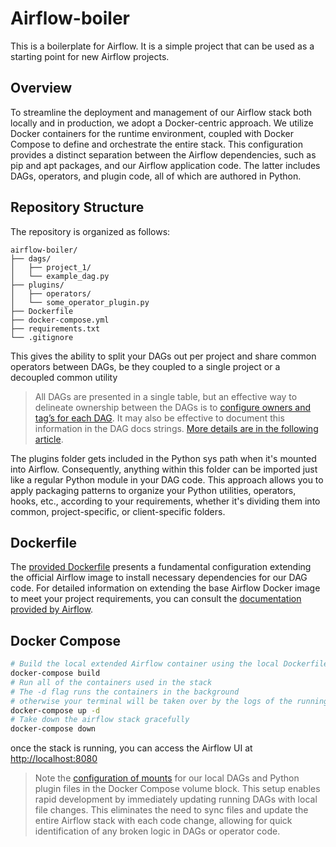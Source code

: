 # Airflow-boiler

This is a boilerplate for Airflow. It is a simple project that can be used as a starting point for new Airflow projects.

## Overview
To streamline the deployment and management of our Airflow stack both locally and in production, we adopt a Docker-centric approach. We utilize Docker containers for the runtime environment, coupled with Docker Compose to define and orchestrate the entire stack. This configuration provides a distinct separation between the Airflow dependencies, such as pip and apt packages, and our Airflow application code. The latter includes DAGs, operators, and plugin code, all of which are authored in Python.

## Repository Structure
The repository is organized as follows:

```
airflow-boiler/
├── dags/
│   ├── project_1/
│   └── example_dag.py
├── plugins/
│   ├── operators/
│   └── some_operator_plugin.py
├── Dockerfile
├── docker-compose.yml
├── requirements.txt
└── .gitignore
```
This gives the ability to split your DAGs out per project and share common operators between DAGs, be they coupled to a single project or a decoupled common utility

> All DAGs are presented in a single table, but an effective way to delineate ownership between the DAGs is to [configure owners and tag’s for each DAG](https://github.com/TNAucoin/airflow_boiler/blob/604e19972eb8c5da0a7b8aed87e3f7444c25d966/dags/test_dag/test_dag.py#L15). It may also be effective to document this information in the DAG docs strings. [More details are in the following article](https://levelup.gitconnected.com/airflow-dag-and-task-markdown-docs-2c00c72152b4).

The plugins folder gets included in the Python sys path when it's mounted into Airflow. Consequently, anything within this folder can be imported just like a regular Python module in your DAG code. This approach allows you to apply packaging patterns to organize your Python utilities, operators, hooks, etc., according to your requirements, whether it's dividing them into common, project-specific, or client-specific folders.

## Dockerfile

The [provided Dockerfile](https://github.com/TNAucoin/airflow_boiler/blob/604e19972eb8c5da0a7b8aed87e3f7444c25d966/Dockerfile#L1) presents a fundamental configuration extending the official Airflow image to install necessary dependencies for our DAG code. For detailed information on extending the base Airflow Docker image to meet your project requirements, you can consult the [documentation provided by Airflow](https://airflow.apache.org/docs/docker-stack/build.html#extending-the-image).

## Docker Compose

```bash
# Build the local extended Airflow container using the local Dockerfile
docker-compose build
# Run all of the containers used in the stack
# The -d flag runs the containers in the background
# otherwise your terminal will be taken over by the logs of the running containers
docker-compose up -d
# Take down the airflow stack gracefully
docker-compose down
```
once the stack is running, you can access the Airflow UI at [http://localhost:8080](http://localhost:8080)

> Note the [configuration of mounts](https://github.com/TNAucoin/airflow_boiler/blob/604e19972eb8c5da0a7b8aed87e3f7444c25d966/docker-compose.yml#L21) for our local DAGs and Python plugin files in the Docker Compose volume block. This setup enables rapid development by immediately updating running DAGs with local file changes. This eliminates the need to sync files and update the entire Airflow stack with each code change, allowing for quick identification of any broken logic in DAGs or operator code.